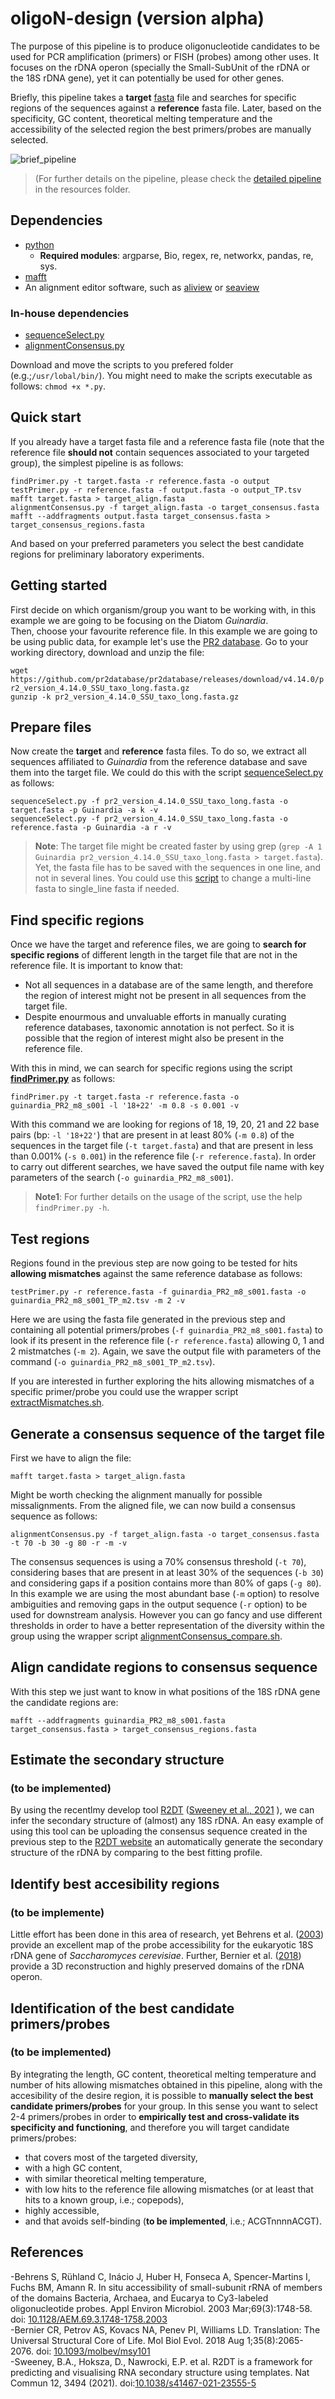 # oligoN-design (version alpha)
  
The purpose of this pipeline is to produce oligonucleotide candidates to be used for PCR amplification (primers) or FISH (probes) among other uses. It focuses on the rDNA operon (specially the Small-SubUnit of the rDNA or the 18S rDNA gene), yet it can potentially be used for other genes.  
  
Briefly, this pipeline takes a **target** [fasta](https://en.wikipedia.org/wiki/FASTA) file and searches for specific regions of the sequences against a **reference** fasta file. Later, based on the specificity, GC content, theoretical melting temperature and the accessibility of the selected region the best primers/probes are manually selected.  
  
![brief_pipeline](/resources/bioinfo_pipeline_ppt.png)  
  
>(For further details on the pipeline, please check the [detailed pipeline](/resources/bioinfo_pipeline.pdf) in the resources folder.  
  
## Dependencies  
- [python](https://www.python.org/)  
    -   **Required modules**: argparse, Bio, regex, re, networkx, pandas, re, sys.  
- [mafft](https://mafft.cbrc.jp/alignment/software/)  
- An alignment editor software, such as [aliview](https://ormbunkar.se/aliview/) or [seaview](http://doua.prabi.fr/software/seaview)  
### In-house dependencies
- [sequenceSelect.py](https://github.com/MiguelMSandin/fasta-functions/tree/main/scripts/sequenceSelect.py)  
- [alignmentConsensus.py](https://github.com/MiguelMSandin/fasta-functions/tree/main/scripts/alignmentConsensus.py)  
  
Download and move the scripts to you prefered folder (e.g.;`/usr/lobal/bin/`). You might need to make the scripts executable as follows: `chmod +x *.py`.
  
## Quick start  
If you already have a target fasta file and a reference fasta file (note that the reference file **should not** contain sequences associated to your targeted group), the simplest pipeline is as follows:

`findPrimer.py -t target.fasta -r reference.fasta -o output`  
`testPrimer.py -r reference.fasta -f output.fasta -o output_TP.tsv`  
`mafft target.fasta > target_align.fasta`  
`alignmentConsensus.py -f target_align.fasta -o target_consensus.fasta`  
`mafft --addfragments output.fasta target_consensus.fasta > target_consensus_regions.fasta`
  
And based on your preferred parameters you select the best candidate regions for preliminary laboratory experiments.  

## Getting started
First decide on which organism/group you want to be working with, in this example we are going to be focusing on the Diatom *Guinardia*.  
Then, choose your favourite reference file. In this example we are going to be using public data, for example let's use the [PR2 database](https://pr2-database.org/). Go to your working directory, download and unzip the file:  
  
`wget https://github.com/pr2database/pr2database/releases/download/v4.14.0/pr2_version_4.14.0_SSU_taxo_long.fasta.gz`  
`gunzip -k pr2_version_4.14.0_SSU_taxo_long.fasta.gz`  

## Prepare files
Now create the **target** and **reference** fasta files. To do so, we extract all sequences affiliated to *Guinardia* from the reference database and save them into the target file. We could do this with the script [sequenceSelect.py](https://github.com/MiguelMSandin/fasta-functions/tree/main/scripts/sequenceSelect.py) as follows:  
  
`sequenceSelect.py -f pr2_version_4.14.0_SSU_taxo_long.fasta -o target.fasta -p Guinardia -a k -v`  
`sequenceSelect.py -f pr2_version_4.14.0_SSU_taxo_long.fasta -o reference.fasta -p Guinardia -a r -v`  
  
>**Note**: The target file might be created faster by using grep (`grep -A 1 Guinardia pr2_version_4.14.0_SSU_taxo_long.fasta > target.fasta`). Yet, the fasta file has to be saved with the sequences in one line, and not in several lines. You could use this [script](https://github.com/MiguelMSandin/fasta-functions/tree/main/scripts/multi2linefasta.py) to change a multi-line fasta to single_line fasta if needed.  

## Find specific regions  
Once we have the target and reference files, we are going to **search for specific regions** of different length in the target file that are not in the reference file. It is important to know that:  
- Not all sequences in a database are of the same length, and therefore the region of interest might not be present in all sequences from the target file.
- Despite enourmous and unvaluable efforts in manually curating reference databases, taxonomic annotation is not perfect. So it is possible that the region of interest might also be present in the reference file.  
  
With this in mind, we can search for specific regions using the script **[findPrimer.py](https://github.com/MiguelMSandin/oligoN-design/tree/main/scripts/findPrimer.py)** as follows:  
  
`findPrimer.py -t target.fasta -r reference.fasta -o guinardia_PR2_m8_s001 -l '18+22' -m 0.8 -s 0.001 -v`  
  
With this command we are looking for regions of 18, 19, 20, 21 and 22 base pairs (bp: `-l '18+22'`) that are present in at least 80% (`-m 0.8`) of the sequences in the target file (`-t target.fasta`) and that are present in less than 0.001% (`-s 0.001`) in the reference file (`-r reference.fasta`). In order to carry out different searches, we have saved the output file name with key parameters of the search (`-o guinardia_PR2_m8_s001`).  
  
>**Note1**: For further details on the usage of the script, use the help `findPrimer.py -h`.  

## Test regions
Regions found in the previous step are now going to be tested for hits **allowing mismatches** against the same reference database as follows:  
  
`testPrimer.py -r reference.fasta -f guinardia_PR2_m8_s001.fasta -o guinardia_PR2_m8_s001_TP_m2.tsv -m 2 -v`  
  
Here we are using the fasta file generated in the previous step and containing all potential primers/probes (`-f guinardia_PR2_m8_s001.fasta`) to look if its present in the reference file (`-r reference.fasta`) allowing 0, 1 and 2 mistmatches (`-m 2`). Again, we save the output file with parameters of the command (`-o guinardia_PR2_m8_s001_TP_m2.tsv`).  
  
If you are interested in further exploring the hits allowing mismatches of a specific primer/probe you could use the wrapper script [extractMismatches.sh](https://github.com/MiguelMSandin/oligoN-design/blob/main/scripts/wrappers/extractMismatches.sh).
  
## Generate a consensus sequence of the target file
First we have to align the file:  
  
`mafft target.fasta > target_align.fasta`  
  
Might be worth checking the alignment manually for possible missalignments. From the aligned file, we can now build a consensus sequence as follows:  
  
`alignmentConsensus.py -f target_align.fasta -o target_consensus.fasta -t 70 -b 30 -g 80 -r -m -v`  
  
The consensus sequences is using a 70% consensus threshold (`-t 70`), considering bases that are present in at least 30% of the sequences (`-b 30`) and considering gaps if a position contains more than 80% of gaps (`-g 80`). In this example we are using the most abundant base (`-m` option) to resolve ambiguities and removing gaps in the output sequence (`-r` option) to be used for downstream analysis. However you can go fancy and use different thresholds in order to have a better representation of the diversity within the group using the wrapper script [alignmentConsensus_compare.sh](https://github.com/MiguelMSandin/oligoN-design/tree/main/scripts/wrappers/alignmentConsensus_compare.sh).  

## Align candidate regions to consensus sequence
With this step we just want to know in what positions of the 18S rDNA gene the candidate regions are:  
  
`mafft --addfragments guinardia_PR2_m8_s001.fasta target_consensus.fasta > target_consensus_regions.fasta`

## Estimate the secondary structure
### (to be implemented)
By using the recentlmy develop tool [R2DT](https://github.com/rnacentral/R2DT) ([Sweeney et al., 2021](https://www.nature.com/articles/s41467-021-23555-5#citeas) ), we can infer the secondary structure of (almost) any 18S rDNA. An easy example of using this tool can be uploading the consensus sequence created in the previous step to the [R2DT website](https://rnacentral.org/r2dt) an automatically generate the secondary structure of the rDNA by comparing to the best fitting profile.  

## Identify best accesibility regions
### (to be implemente)
Little effort has been done in this area of research, yet Behrens et al. ([2003](https://journals.asm.org/doi/10.1128/AEM.69.3.1748-1758.2003)) provide an excellent map of the probe accessibility for the eukaryotic 18S rDNA gene of *Saccharomyces cerevisiae*. Further, Bernier et al. ([2018](https://academic.oup.com/mbe/article/35/8/2065/5000151)) provide a 3D reconstruction and highly preserved domains of the rDNA operon.  

## Identification of the best candidate primers/probes
### (to be implemented)
By integrating the length, GC content, theoretical melting temperature and number of hits allowing mismatches obtained in this pipeline, along with the accesibility of the desire region, it is possible to **manually select the best candidate primers/probes** for your group. In this sense you want to select 2-4 primers/probes in order to **empirically test and cross-validate its specificity and functioning**, and therefore you will target candidate primers/probes:
- that covers most of the targeted diversity,
- with a high GC content,
- with similar theoretical melting temperature,
- with low hits to the reference file allowing mismatches (or at least that hits to a known group, i.e.; copepods),
- highly accessible,
- and that avoids self-binding (**to be implemented**, i.e.; ACGTnnnnACGT).

## References
-Behrens S, Rühland C, Inácio J, Huber H, Fonseca A, Spencer-Martins I, Fuchs BM, Amann R. In situ accessibility of small-subunit rRNA of members of the domains Bacteria, Archaea, and Eucarya to Cy3-labeled oligonucleotide probes. Appl Environ Microbiol. 2003 Mar;69(3):1748-58. doi: [10.1128/AEM.69.3.1748-1758.2003](https://journals.asm.org/doi/10.1128/AEM.69.3.1748-1758.2003)  
-Bernier CR, Petrov AS, Kovacs NA, Penev PI, Williams LD. Translation: The Universal Structural Core of Life. Mol Biol Evol. 2018 Aug 1;35(8):2065-2076. doi: [10.1093/molbev/msy101](https://academic.oup.com/mbe/article/35/8/2065/5000151)  
-Sweeney, B.A., Hoksza, D., Nawrocki, E.P. et al. R2DT is a framework for predicting and visualising RNA secondary structure using templates. Nat Commun 12, 3494 (2021). doi:[10.1038/s41467-021-23555-5](https://www.nature.com/articles/s41467-021-23555-5#citeas)  
